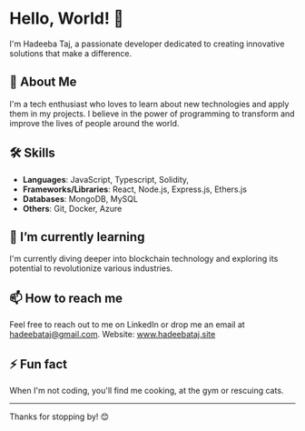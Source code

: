 # Hello, World! 👋

I'm Hadeeba Taj, a passionate developer dedicated to creating innovative solutions that make a difference.

## 🚀 About Me

I'm a tech enthusiast who loves to learn about new technologies and apply them in my projects. I believe in the power of programming to transform and improve the lives of people around the world.

## 🛠️ Skills

- **Languages**: JavaScript, Typescript, Solidity, 
- **Frameworks/Libraries**: React, Node.js, Express.js, Ethers.js
- **Databases**: MongoDB, MySQL
- **Others**: Git, Docker, Azure

## 🌱 I’m currently learning 

I'm currently diving deeper into blockchain technology and exploring its potential to revolutionize various industries.

## 📫 How to reach me

Feel free to reach out to me on LinkedIn or drop me an email at hadeebataj@gmail.com.
Website: www.hadeebataj.site

## ⚡ Fun fact

When I'm not coding, you'll find me cooking, at the gym or rescuing cats.

---

Thanks for stopping by! 😊


<!--
**hadeebataj/hadeebataj** is a ✨ _special_ ✨ repository because its `README.md` (this file) appears on your GitHub profile.

Here are some ideas to get you started:

- 🔭 I’m currently working on ...
- 🌱 I’m currently learning ...
- 👯 I’m looking to collaborate on ...
- 🤔 I’m looking for help with ...
- 💬 Ask me about ...
- 📫 How to reach me: ...
- 😄 Pronouns: ...
- ⚡ Fun fact: ...
-->
